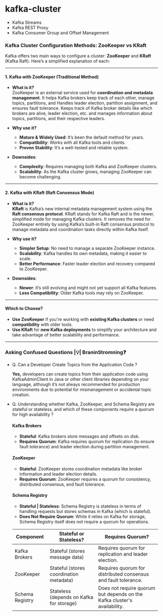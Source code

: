 # kafka-cluster



- Kafka Streams
- Kafka REST Proxy 
- Kafka Consumer Group and Offset Management


### Kafka Cluster Configuration Methods: ZooKeeper vs KRaft

Kafka offers two main ways to configure a cluster: **ZooKeeper** and **KRaft** (Kafka Raft). Here’s a simplified explanation of each:

---

#### 1. **Kafka with ZooKeeper (Traditional Method)**

- **What is it?**  
  ZooKeeper is an external service used for **coordination and metadata management**. It helps Kafka brokers keep track of each other, manage topics, partitions, and Handles leader election, partition assignment, and   
  ensures fault tolerance. Keeps track of Kafka broker details like which brokers are alive, leader election, etc. and manages information about topics, partitions, and their respective leaders.
  
- **Why use it?**  
  - **Mature & Widely Used**: It’s been the default method for years.
  - **Compatibility**: Works with all Kafka tools and clients.
  - **Proven Stability**: It’s a well-tested and reliable system.

- **Downsides**:  
  - **Complexity**: Requires managing both Kafka and ZooKeeper clusters.
  - **Scalability**: As the Kafka cluster grows, managing ZooKeeper can become challenging.

---

#### 2. **Kafka with KRaft (Raft Consensus Mode)**

- **What is it?**  
  **KRaft** is Kafka’s new internal metadata management system using the **Raft consensus protocol**. KRaft stands for Kafka Raft and is the newer, simplified mode for managing Kafka clusters. It removes the need for ZooKeeper entirely by using Kafka’s built-in Raft consensus protocol to manage metadata and coordination tasks directly within Kafka itself. 

- **Why use it?**  
  - **Simpler Setup**: No need to manage a separate ZooKeeper instance.
  - **Scalability**: Kafka handles its own metadata, making it easier to scale.
  - **Better Performance**: Faster leader election and recovery compared to ZooKeeper.

- **Downsides**:  
  - **Newer**: It’s still evolving and might not yet support all Kafka features.
  - **Less Compatibility**: Older Kafka tools may rely on ZooKeeper.

---

#### **Which to Choose?**

- **Use ZooKeeper** if you're working with **existing Kafka clusters** or need **compatibility** with older tools.
- **Use KRaft** for **new Kafka deployments** to simplify your architecture and take advantage of better scalability and performance.


---
### Asking Confused Questions |💡| BraninStromning❓

- Q. Can a Developer Create Topics from the Application Code ?

    **Yes,** developers can create topics from their application code using KafkaAdminClient in Java or other client libraries depending on your language, although it’s not always recommended for production environments 
             due to potential for mismanagement or accidental topic creation.
  
- Q. Understanding whether Kafka, ZooKeeper, and Schema Registry are stateful or stateless, and which of these components require a quorum for high availability ?

    #### Kafka Brokers
    - **Stateful**: Kafka brokers store messages and offsets on disk.
    - **Requires Quorum**: Kafka requires quorum for replication (to ensure fault tolerance) and leader election during partition management.
    
    #### ZooKeeper
    - **Stateful**: ZooKeeper stores coordination metadata like broker information and leader election details.
    - **Requires Quorum**: ZooKeeper requires a quorum for consistency, distributed consensus, and fault tolerance.
    
    #### Schema Registry
    - **Stateful | Stateless**: Schema Registry is stateless in terms of handling requests but stores schemas in Kafka (which is stateful).
    - **Does Not Require Quorum**: While it relies on Kafka for storage, Schema Registry itself does not require a quorum for operations.


    | Component       | Stateful or Stateless?                       | Requires Quorum?                                                         |
    |-----------------|----------------------------------------------|--------------------------------------------------------------------------|
    | Kafka Brokers   | Stateful (stores message data)               | Requires quorum for replication and leader election.                     |
    | ZooKeeper       | Stateful (stores coordination metadata)      | Requires quorum for distributed consensus and fault tolerance.           |
    | Schema Registry | Stateless (depends on Kafka for storage)      | Does not require quorum but depends on the Kafka cluster's availability. |
